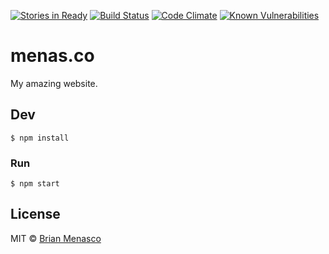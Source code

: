 [![Stories in Ready](https://badge.waffle.io/iammenasco/menas.co.png?label=ready&title=Ready)](https://waffle.io/iammenasco/menas.co)
[![Build Status](https://travis-ci.org/iammenasco/menas.co.svg?branch=master)](https://travis-ci.org/iammenasco/menas.co)
[![Code Climate](https://codeclimate.com/github/iammenasco/menas.co/badges/gpa.svg)](https://codeclimate.com/github/iammenasco/menas.co)
[![Known Vulnerabilities](https://snyk.io/test/github/iammenasco/menas.co/badge.svg)](https://snyk.io/test/github/iammenasco/menas.co)


# menas.co

My amazing website.

## Dev

```
$ npm install
```

### Run

```
$ npm start
```

## License

MIT © [Brian Menasco](https://codepen.io/iammenasco)
